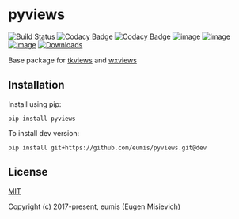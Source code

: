 # pyviews

[![Build Status](https://travis-ci.com/eumis/pyviews.svg?branch=dev)](https://travis-ci.com/eumis/pyviews)
[![Codacy Badge](https://app.codacy.com/project/badge/Grade/5d7529f3dcd7402091fc7118dbdf111f)](https://www.codacy.com/gh/eumis/pyviews/dashboard?utm_source=github.com&amp;utm_medium=referral&amp;utm_content=eumis/pyviews&amp;utm_campaign=Badge_Grade)
[![Codacy Badge](https://app.codacy.com/project/badge/Coverage/5d7529f3dcd7402091fc7118dbdf111f)](https://www.codacy.com/gh/eumis/pyviews/dashboard?utm_source=github.com&amp;utm_medium=referral&amp;utm_content=eumis/pyviews&amp;utm_campaign=Badge_Coverage)
[![image](https://img.shields.io/pypi/v/pyviews.svg)](https://python.org/pypi/pyviews)
[![image](https://img.shields.io/pypi/pyversions/pyviews.svg)](https://python.org/pypi/pyviews)
[![image](https://img.shields.io/pypi/l/pyviews.svg)](https://python.org/pypi/pyviews)
[![Downloads](https://static.pepy.tech/personalized-badge/pyviews?period=total&units=international_system&left_color=grey&right_color=orange&left_text=Downloads)](https://pepy.tech/project/pyviews)

Base package for [tkviews](https://github.com/eumis/tkviews) and [wxviews](https://github.com/eumis/wxviews)

## Installation

Install using pip:

`pip install pyviews`

To install dev version:

`pip install git+https://github.com/eumis/pyviews.git@dev`

## License

[MIT](http://opensource.org/licenses/MIT)

Copyright (c) 2017-present, eumis (Eugen Misievich)